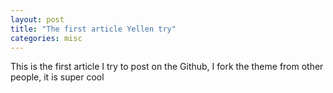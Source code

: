 ```yaml
---
layout: post
title: "The first article Yellen try"
categories: misc
---
```


This is the first article I try to post on the Github, I fork the theme from other people, it is super cool
